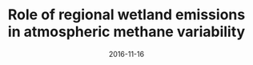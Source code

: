 ---
title: "Role of regional wetland emissions in atmospheric methane variability"
collection: publications
permalink: /publication/2016-11-16-McNorton
date: 2016-11-16
venue: 'Geophysical Research Letters'
paperurl: 'https://doi.org/doi:10.1002/2016GL070649'
citation: '<b>28</b> - McNorton J., Gloor E., Wilson C., Hayman G.D., Gedney N. et al., Role of regional wetland emissions in atmospheric methane variability, Geophysical Research Letters, 43, 11,433-11,444, (2016-11-16). <a href=&quot;https://doi.org/doi:10.1002/2016GL070649&quot;>doi:10.1002/2016GL070649</a> (cited 23 times)

'
---